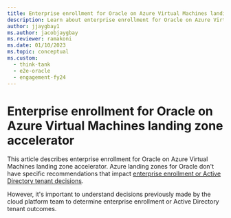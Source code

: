 ```yaml
---
title: Enterprise enrollment for Oracle on Azure Virtual Machines landing zone accelerator
description: Learn about enterprise enrollment for Oracle on Azure Virtual Machines landing zone accelerator.
author: jjaygbay1
ms.author: jacobjaygbay
ms.reviewer: ramakoni
ms.date: 01/10/2023
ms.topic: conceptual
ms.custom: 
  - think-tank
  - e2e-oracle
  - engagement-fy24
---
```



# Enterprise enrollment for Oracle on Azure Virtual Machines landing zone accelerator

This article describes enterprise enrollment for Oracle on Azure Virtual Machines landing zone accelerator. Azure landing zones for Oracle don't have specific  recommendations that impact [enterprise enrollment or Active Directory tenant decisions](/azure/cloud-adoption-framework/ready/landing-zone/design-area/azure-billing-ad-tenant).

However, it's  important to understand decisions previously made by the cloud platform team to determine enterprise enrollment or Active Directory tenant outcomes.
